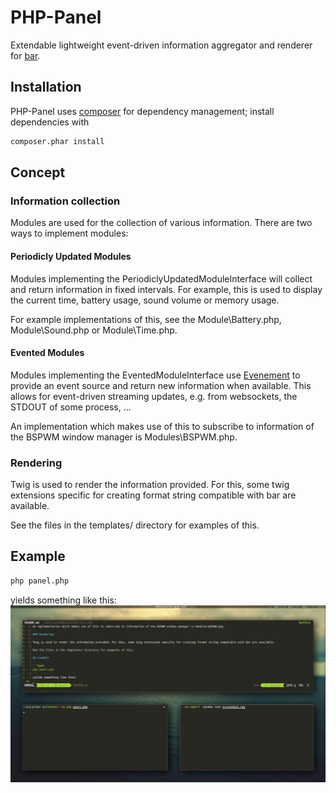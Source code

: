 # PHP-Panel

Extendable lightweight event-driven information aggregator and renderer for [bar](https://github.com/LemonBoy/bar).

## Installation

PHP-Panel uses [composer](http://getcomposer.org) for dependency management; install dependencies with
```bash
composer.phar install
```

## Concept

### Information collection

Modules are used for the collection of various information.
There are two ways to implement modules:

#### Periodicly Updated Modules

Modules implementing the PeriodiclyUpdatedModuleInterface will collect and return information in fixed intervals. For example, this is used to display the current time, battery usage, sound volume or memory usage.

For example implementations of this, see the Module\Battery.php, Module\Sound.php or Module\Time.php.

#### Evented Modules

Modules implementing the EventedModuleInterface use [Evenement](https://github.com/igorw/evenement) to provide an event source and return new information when available. This allows for event-driven streaming updates, e.g. from websockets, the STDOUT of some process, ...

An implementation which makes use of this to subscribe to information of the BSPWM window manager is Modules\BSPWM.php.

### Rendering

Twig is used to render the information provided. For this, some twig extensions specific for creating format string compatible with bar are available.

See the files in the templates/ directory for examples of this.

## Example

```bash
php panel.php
```
yields something like this:
[![Screenshot](https://raw.githubusercontent.com/mkraemer/php-panel/master/screenshot.jpg)](https://raw.githubusercontent.com/mkraemer/php-panel/master/screenshot.jpg)
